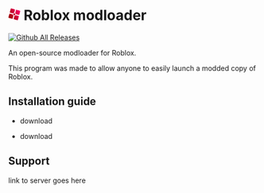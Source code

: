 <img src="GitHub Files/Images/modloader.png" height="24"/> Roblox modloader
================================================================

[![Github All Releases](https://img.shields.io/github/downloads/thekliko/roblox-modloader/total.svg)](test)

An open-source modloader for Roblox.

This program was made to allow anyone to easily launch a modded copy of Roblox.


Installation guide
----------------------------------------------------------------

- download
+ download



Support
----------------------------------------------------------------
link to server goes here
